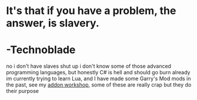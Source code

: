# It's that if you have a problem, the answer, is slavery.
#                                         -Technoblade
no i don't have slaves shut up
i don't know some of those advanced programming languages, but honestly C# is hell and should go burn already
im currently trying to learn Lua, and I have made some Garry's Mod mods in the past, see my [addon workshop](https://steamcommunity.com/id/willGamerForever/myworkshopfiles?browsefilter=myfiles&sortmethod=creationorder&section=items&appid=4000&requiredtags%5B%5D=Addon), some of these are really crap but they do their purpose
<!---
1nfameArts/1nfameArts is a ✨ special ✨ repository because its `README.md` (this file) appears on your GitHub profile.
You can click the Preview link to take a look at your changes.
--->
